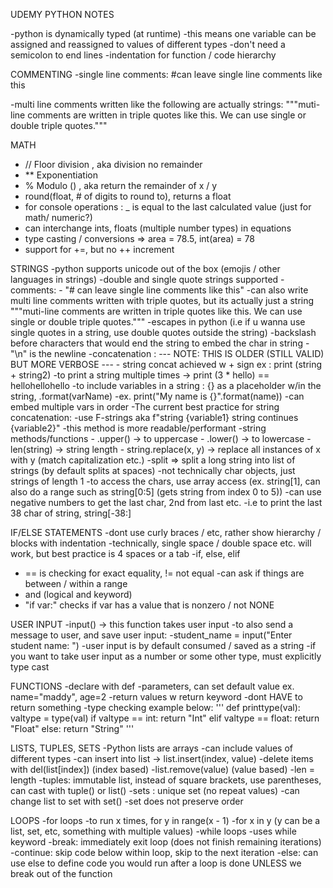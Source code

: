UDEMY PYTHON NOTES

-python is dynamically typed (at runtime)
-this means one variable can be assigned and reassigned to values of different types
-don't need a semicolon to end lines
-indentation for function / code hierarchy

COMMENTING
-single line comments:
    #can leave single line comments like this

-multi line comments written like the following are actually strings:
"""muti-line comments are written in triple quotes
like this. We can use single or double triple quotes."""

MATH
- // Floor division , aka division no remainder
- ** Exponentiation
- % Modulo () , aka return the remainder of x / y 
- round(float, # of digits to round to), returns a float
- for console operations : _ is equal to the last calculated value (just for math/ numeric?)
- can interchange ints, floats (multiple number types) in equations
- type casting / conversions => area = 78.5, int(area) = 78
- support for +=, but no ++ increment

STRINGS
-python supports unicode out of the box (emojis / other languages in strings)
-double and single quote strings supported
-comments:
    - "# can leave single line comments like this"
    -can also write multi line comments written with triple quotes, but its actually just a string
    """muti-line comments are written in triple quotes
    like this. We can use single or double triple quotes."""
-escapes in python (i.e if u wanna use single quotes in a string, use double quotes outside the string)
-backslash before characters that would end the string to embed the char in string
-"\n" is the newline 
-concatenation : 
--- NOTE: THIS IS OLDER (STILL VALID) BUT MORE VERBOSE ---
    - string concat achieved w + sign ex : print (string + string2)
    -to print a string multiple times -> print (3 * hello) == hellohellohello
    -to include variables in a string : {} as a placeholder w/in the string, .format(varName)
        -ex. print("My name is {}".format(name))
        -can embed multiple vars in order
-The current best practice for string concatenation: 
    -use F-strings aka f"string {variable1} string continues {variable2}"
    -this method is more readable/performant
-string methods/functions
    - .upper() -> to uppercase
    - .lower() -> to lowercase
    - len(string) -> string length
    - string.replace(x, y) -> replace all instances of x with y (match capitalization etc.)
    -split => split a long string into list of strings (by default splits at spaces)
    -not technically char objects, just strings of length 1
    -to access the chars, use array access (ex. string[1],
    can also do a range such as string[0:5] (gets string from index 0 to 5))
    -can use negative numbers to get the last char, 2nd from last etc.
        -i.e to print the last 38 char of string, string[-38:]
    
IF/ELSE STATEMENTS
-dont use curly braces / etc, rather show hierarchy / blocks with indentation 
-technically, single space / double space etc. will work, but best practice is 4 spaces or a tab
-if, else, elif
- == is checking for exact equality, != not equal
-can ask if things are between / within a range
- and (logical and keyword)
- "if var:" checks if var has a value that is nonzero / not NONE

USER INPUT
-input() -> this function takes user input
-to also send a message to user, and save user input:
    -student_name = input("Enter student name: ")
-user input is by default consumed / saved as a string
-if you want to take user input as a number or some other type, must explicitly type cast

FUNCTIONS
-declare with def
-parameters, can set default value ex. name="maddy", age=2
-return values w return keyword
-dont HAVE to return something
-type checking example below:
'''
def printtype(val):
    valtype = type(val)
    if valtype == int:
        return "Int"
    elif valtype == float:
        return "Float"
    else:
        return "String"
'''

LISTS, TUPLES, SETS
-Python lists are arrays
-can include values of different types 
-can insert into list -> list.insert(index, value)
-delete items with del(list[index]) (index based)
-list.remove(value) (value based)
-len = length
-tuples: immutable list, instead of square brackets, use parentheses, can cast with tuple() or list()
-sets : unique set (no repeat values)
-can change list to set with set()
-set does not preserve order

LOOPS
-for loops
    -to run x times, for y in range(x - 1)
    -for x in y (y can be a list, set, etc, something with multiple values)
-while loops 
    -uses while keyword
-break: immediately exit loop (does not finish remaining iterations)
-continue: skip code below within loop, skip to the next iteration
-else: can use else to define code you would run after a loop is done UNLESS we break out of the function

